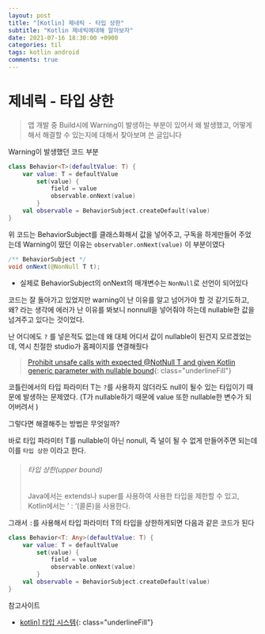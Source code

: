 ```yaml
---
layout: post
title: "[Kotlin] 제네릭 - 타입 상한"
subtitle: "Kotlin 제네릭에대해 알아보자"
date: 2021-07-16 18:30:00 +0900
categories: til
tags: kotlin android
comments: true
---
```




# 제네릭 - 타입 상한



> 앱 개발 중 Build시에 Warning이 발생하는 부분이 있어서 왜 발생했고, 어떻게 해서 해결할 수 있는지에 대해서 찾아보며 쓴 글입니다



Warning이 발생했던 코드 부분

```kotlin
class Behavior<T>(defaultValue: T) {
    var value: T = defaultValue
        set(value) {
            field = value
            observable.onNext(value)
        }
    val observable = BehaviorSubject.createDefault(value)
}
```

위 코드는 BehaviorSubject를 클래스화해서 값을 넣어주고, 구독을 하게만들어 주었는데 Warning이 떴던 이유는 `observabler.onNext(value)` 이 부분이였다



```java
/** BehaviorSubject */
void onNext(@NonNull T t);
```

- 실제로 BehaviorSubject의 onNext의 매개변수는 `NonNull`로 선언이 되어있다



코드는 잘 돌아가고 있었지만 warning이 난 이유를 알고 넘어가야 할 것 같기도하고, 왜? 라는 생각에 에러가 난 이유를 봐보니 nonnull을 넣어줘야 하는데 nullable한 값을 넘겨주고 있다는 것이었다.



난 어디에도 `?` 를 넣은적도 없는데 왜 대체 어디서 값이 nullable이 된건지 모르겠었는데, 역시 친절한 studio가 홈페이지를 연결해줬다

> [Prohibit unsafe calls with expected @NotNull T and given Kotlin generic parameter with nullable bound](https://youtrack.jetbrains.com/issue/KT-36770){: class="underlineFill"}



코틀린에서의 타입 파라미터 T는 `?`를 사용하지 않더라도 null이 될수 있는 타입이기 때문에 발생하는 문제였다. (T가 nullable하기 때문에 value 또한 nullable한 변수가 되어버려서 )



그렇다면 해결해주는 방법은 무엇일까?



바로 타입 파라미터 T를 nullable이 아닌 nonull, 즉 널이 될 수 없게 만들어주면 되는데 이를 `타입 상한` 이라고 한다.

> ###### 타입 상한(upper bound) 
>
> Java에서는 extends나 super를 사용하여 사용한 타입을 제한할 수 있고, Kotlin에서는 ’ : ‘(콜론)을 사용한다.



그래서 `:`를 사용해서 타입 파라미터 T의 타입을 상한하게되면 다음과 같은 코드가 된다

```kotlin
class Behavior<T: Any>(defaultValue: T) {
    var value: T = defaultValue
        set(value) {
            field = value
            observable.onNext(value)
        }
    val observable = BehaviorSubject.createDefault(value)
}
```



참고사이트

- [kotlin\] 타입 시스템](https://umbum.dev/608?category=903748){: class="underlineFill"}

